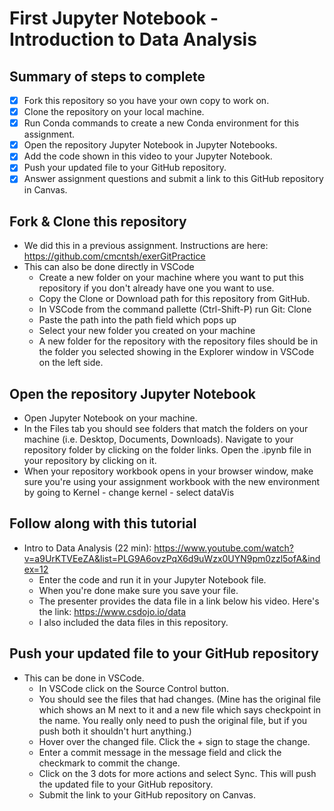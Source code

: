 # First Jupyter Notebook - Introduction to Data Analysis

## Summary of steps to complete

- [x] Fork this repository so you have your own copy to work on.
- [x] Clone the repository on your local machine. 
- [x] Run Conda commands to create a new Conda environment for this assignment.
- [x] Open the repository Jupyter Notebook in Jupyter Notebooks.
- [x] Add the code shown in this video to your Jupyter Notebook.
- [x] Push your updated file to your GitHub repository.
- [x] Answer assignment questions and submit a link to this GitHub repository in Canvas.

## Fork & Clone this repository

* We did this in a previous assignment. Instructions are here: https://github.com/cmcntsh/exerGitPractice
* This can also be done directly in VSCode
  * Create a new folder on your machine where you want to put this repository if you don't already have one you want to use.
  * Copy the Clone or Download path for this repository from GitHub.
  * In VSCode from the command pallette (Ctrl-Shift-P) run Git: Clone
  * Paste the path into the path field which pops up
  * Select your new folder you created on your machine
  * A new folder for the repository with the repository files should be in the folder you selected showing in the Explorer window in VSCode on the left side.

## Open the repository Jupyter Notebook
* Open Jupyter Notebook on your machine.
* In the Files tab you should see folders that match the folders on your machine (i.e. Desktop, Documents, Downloads). Navigate to your repository folder by clicking on the folder links. Open the .ipynb file in your repository by clicking on it.
* When your repository workbook opens in your browser window, make sure you're using your assignment workbook with the new environment by going to Kernel - change kernel - select dataVis


## Follow along with this tutorial

* Intro to Data Analysis (22 min): https://www.youtube.com/watch?v=a9UrKTVEeZA&list=PLG9A6ovzPqX6d9uWzx0UYN9pm0zzl5ofA&index=12
  * Enter the code and run it in your Jupyter Notebook file.
  * When you're done make sure you save your file.
  * The presenter provides the data file in a link below his video. Here's the link: https://www.csdojo.io/data
  * I also included the data files in this repository.

## Push your updated file to your GitHub repository

* This can be done in VSCode.
  * In VSCode click on the Source Control button.
  * You should see the files that had changes. (Mine has the original file which shows an M next to it and a new file which says checkpoint in the name. You really only need to push the original file, but if you push both it shouldn't hurt anything.)
  * Hover over the changed file. Click the + sign to stage the change.
  * Enter a commit message in the message field and click the checkmark to commit the change.
  * Click on the 3 dots for more actions and select Sync. This will push the updated file to your GitHub repository.
  * Submit the link to your GitHub repository on Canvas.


